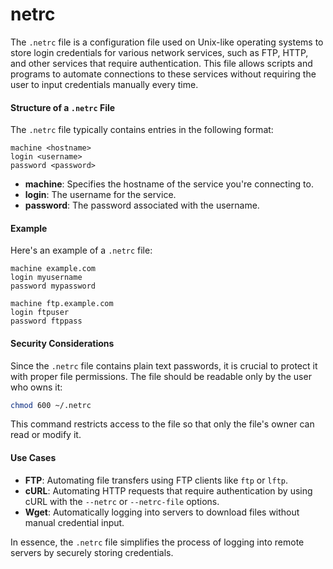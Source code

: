 # netrc

The `.netrc` file is a configuration file used on Unix-like operating systems to store login credentials for various network services, such as FTP, HTTP, and other services that require authentication. This file allows scripts and programs to automate connections to these services without requiring the user to input credentials manually every time.

#### Structure of a `.netrc` File

The `.netrc` file typically contains entries in the following format:

```php-template
machine <hostname>
login <username>
password <password>
```

* **machine**: Specifies the hostname of the service you're connecting to.
* **login**: The username for the service.
* **password**: The password associated with the username.

#### Example

Here's an example of a `.netrc` file:

```
machine example.com
login myusername
password mypassword

machine ftp.example.com
login ftpuser
password ftppass
```

#### Security Considerations

Since the `.netrc` file contains plain text passwords, it is crucial to protect it with proper file permissions. The file should be readable only by the user who owns it:

```bash
chmod 600 ~/.netrc
```

This command restricts access to the file so that only the file's owner can read or modify it.

#### Use Cases

* **FTP**: Automating file transfers using FTP clients like `ftp` or `lftp`.
* **cURL**: Automating HTTP requests that require authentication by using cURL with the `--netrc` or `--netrc-file` options.
* **Wget**: Automatically logging into servers to download files without manual credential input.

In essence, the `.netrc` file simplifies the process of logging into remote servers by securely storing credentials.
